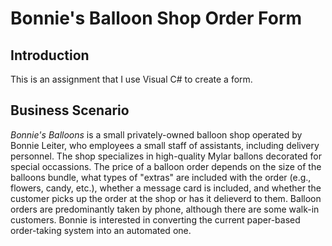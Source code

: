 # Bonnie's Balloon Shop Order Form
## Introduction
This is an assignment that I use Visual C# to create a form.
## Business Scenario
*Bonnie's Balloons* is a small privately-owned balloon shop operated by Bonnie Leiter,
who employees a small staff of assistants, including delivery personnel. The shop 
specializes in high-quality Mylar ballons decorated for special occassions. The 
price of a balloon order depends on the size of the balloons bundle, what types 
of "extras" are included with the order (e.g., flowers, candy, etc.), whether a 
message card is included, and whether the customer picks up the order at the shop 
or has it delieverd to them. Balloon orders are predominantly taken by phone, although 
there are some walk-in customers. Bonnie is interested in converting the current paper-based order-taking 
system into an automated one.
